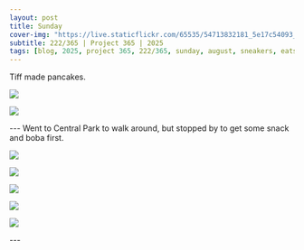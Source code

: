 ```yaml
---
layout: post
title: Sunday
cover-img: "https://live.staticflickr.com/65535/54713832181_5e17c54093_h.jpg"
subtitle: 222/365 | Project 365 | 2025
tags: [blog, 2025, project 365, 222/365, sunday, august, sneakers, eats, cars, sneakers]
---
```

<style>
  .intro-header.big-img {
    background-position:center; 
  }
</style>
Tiff made pancakes.
<p class="post-img-wrap">
  <img src="https://live.staticflickr.com/65535/54714054129_26a4de2f56_h.jpg">
</p>
<p class="post-img-wrap">
  <img src="https://live.staticflickr.com/65535/54714054299_ec897c8e13_h.jpg">
</p>
---
Went to Central Park to walk around, but stopped by to get some snack and boba first.
<p class="post-img-wrap">
  <img src="https://live.staticflickr.com/65535/54714166515_3169e66487_h.jpg">
</p>
<p class="post-img-wrap">
  <img src="https://live.staticflickr.com/65535/54714036643_20d615af89_h.jpg">
</p>
<p class="post-img-wrap">
  <img src="https://live.staticflickr.com/65535/54714036808_547bea047d_h.jpg">
</p>
<p class="post-img-wrap">
  <img src="https://live.staticflickr.com/65535/54713832066_d61a75166c_h.jpg">
</p>
<p class="post-img-wrap">
  <img src="https://live.staticflickr.com/65535/54713832181_5e17c54093_h.jpg">
</p>
---
